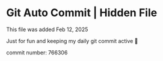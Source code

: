 # Git Auto Commit | Hidden File

This file was added Feb 12, 2025

Just for fun and keeping my daily git commit active 🤪

commit number: 766306
